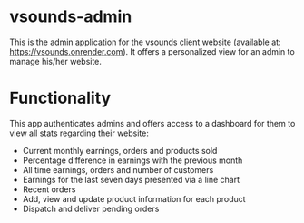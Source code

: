 # vsounds-admin
This is the admin application for the vsounds client website (available at: https://vsounds.onrender.com). It offers a personalized view for an admin to manage his/her website.

# Functionality
This app authenticates admins and offers access to a dashboard for them to view all stats regarding their website:
- Current monthly earnings, orders and products sold
- Percentage difference in earnings with the previous month
- All time earnings, orders and number of customers
- Earnings for the last seven days presented via a line chart
- Recent orders
- Add, view and update product information for each product
- Dispatch and deliver pending orders
